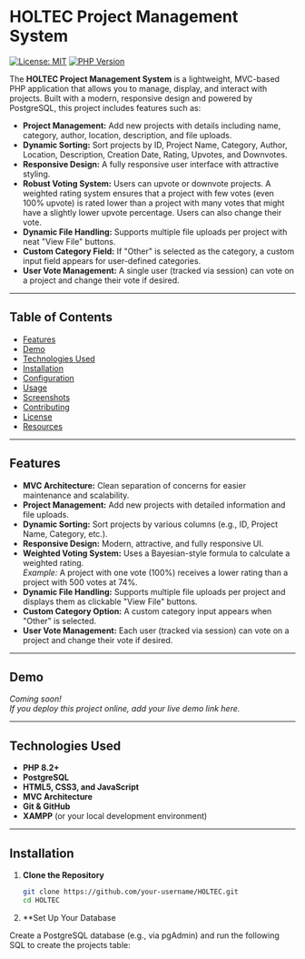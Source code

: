 # HOLTEC Project Management System

[![License: MIT](https://img.shields.io/badge/License-MIT-yellow.svg)](LICENSE)
[![PHP Version](https://img.shields.io/badge/PHP-8.2+-blue.svg)](https://www.php.net/)

The **HOLTEC Project Management System** is a lightweight, MVC-based PHP application that allows you to manage, display, and interact with projects. Built with a modern, responsive design and powered by PostgreSQL, this project includes features such as:

- **Project Management:** Add new projects with details including name, category, author, location, description, and file uploads.
- **Dynamic Sorting:** Sort projects by ID, Project Name, Category, Author, Location, Description, Creation Date, Rating, Upvotes, and Downvotes.
- **Responsive Design:** A fully responsive user interface with attractive styling.
- **Robust Voting System:** Users can upvote or downvote projects. A weighted rating system ensures that a project with few votes (even 100% upvote) is rated lower than a project with many votes that might have a slightly lower upvote percentage. Users can also change their vote.
- **Dynamic File Handling:** Supports multiple file uploads per project with neat "View File" buttons.
- **Custom Category Field:** If "Other" is selected as the category, a custom input field appears for user-defined categories.
- **User Vote Management:** A single user (tracked via session) can vote on a project and change their vote if desired.

---

## Table of Contents

- [Features](#features)
- [Demo](#demo)
- [Technologies Used](#technologies-used)
- [Installation](#installation)
- [Configuration](#configuration)
- [Usage](#usage)
- [Screenshots](#screenshots)
- [Contributing](#contributing)
- [License](#license)
- [Resources](#resources)

---

## Features

- **MVC Architecture:** Clean separation of concerns for easier maintenance and scalability.
- **Project Management:** Add new projects with detailed information and file uploads.
- **Dynamic Sorting:** Sort projects by various columns (e.g., ID, Project Name, Category, etc.).
- **Responsive Design:** Modern, attractive, and fully responsive UI.
- **Weighted Voting System:** Uses a Bayesian-style formula to calculate a weighted rating.  
  _Example:_ A project with one vote (100%) receives a lower rating than a project with 500 votes at 74%.
- **Dynamic File Handling:** Supports multiple file uploads per project and displays them as clickable "View File" buttons.
- **Custom Category Option:** A custom category input appears when "Other" is selected.
- **User Vote Management:** Each user (tracked via session) can vote on a project and change their vote if desired.

---

## Demo

*Coming soon!*  
_If you deploy this project online, add your live demo link here._

---

## Technologies Used

- **PHP 8.2+**
- **PostgreSQL**
- **HTML5, CSS3, and JavaScript**
- **MVC Architecture**
- **Git & GitHub**
- **XAMPP** (or your local development environment)

---

## Installation

1. **Clone the Repository**

   ```bash
   git clone https://github.com/your-username/HOLTEC.git
   cd HOLTEC
2. **Set Up Your Database

Create a PostgreSQL database (e.g., via pgAdmin) and run the following SQL to create the projects table:
